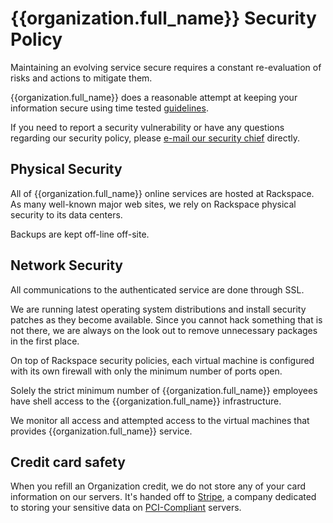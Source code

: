 {{organization.full_name}} Security Policy
==========================

Maintaining an evolving service secure requires a constant re-evaluation
of risks and actions to mitigate them.

{{organization.full_name}} does a reasonable attempt at keeping your information secure
using time tested [guidelines](http://en.wikipedia.org/wiki/Web_application_security).

If you need to report a security vulnerability or have any questions
regarding our security policy, please [e-mail our security chief](mailto:{{organization.email}})
directly.

Physical Security
-----------------

All of {{organization.full_name}} online services are hosted at Rackspace. As many well-known
major web sites, we rely on Rackspace physical security to its data centers.

Backups are kept off-line off-site.

Network Security
----------------

All communications to the authenticated service are done through SSL.

We are running latest operating system distributions and install security
patches as they become available. Since you cannot hack something that
is not there, we are always on the look out to remove unnecessary packages
in the first place.

On top of Rackspace security policies, each virtual machine is configured
with its own firewall with only the minimum number of ports open.

Solely the strict minimum number of {{organization.full_name}} employees have shell
access to the {{organization.full_name}} infrastructure.

We monitor all access and attempted access to the virtual machines
that provides {{organization.full_name}} service.

Credit card safety
------------------

When you refill an Organization credit, we do not store any of your card
information on our servers. It's handed off to [Stripe](http://stripe.com),
a company dedicated to storing your sensitive data on [PCI-Compliant](http://en.wikipedia.org/wiki/Payment_Card_Industry_Data_Security_Standard)
servers.
